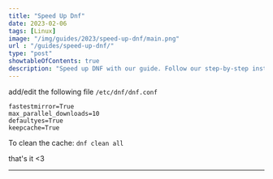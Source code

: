 ```yaml
---
title: "Speed Up Dnf"
date: 2023-02-06
tags: [Linux]
image: "/img/guides/2023/speed-up-dnf/main.png"
url : "/guides/speed-up-dnf/"
type: "post"
showtableOfContents: true
description: "Speed up DNF with our guide. Follow our step-by-step instructions to optimize package management and reduce download time"
---
```


add/edit the following file `/etc/dnf/dnf.conf`
```
fastestmirror=True
max_parallel_downloads=10
defaultyes=True
keepcache=True
```
To clean the cache: `dnf clean all`


that's it <3

----

  